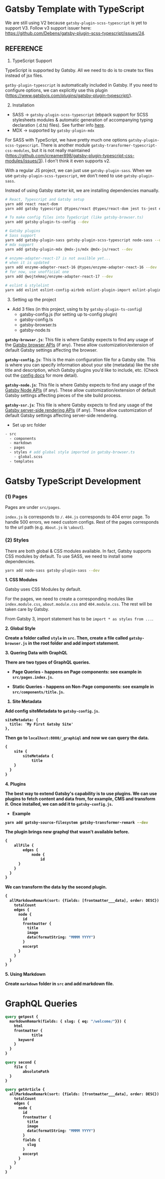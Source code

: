 # Gatsby Template with TypeScript

We are still using V2 because `gatsby-plugin-scss-typescript` is yet to support V3. Follow v3 support issuer here: https://github.com/Debens/gatsby-plugin-scss-typescript/issues/24.

## REFERENCE

1. TypeScript Support

TypeScript is supported by Gatsby. All we need to do is to create tsx files instead of jsx files.

`gatby-plugin-typescript` is automatically included in Gatsby. If you need to configure options, we can explicitly use this plugin (https://www.gatsbyjs.com/plugins/gatsby-plugin-typescript/).

2. Installation

- SASS -> `gatsby-plugin-scss-typescript` (ebpack support for SCSS stylesheets modules & automatic generation of accompanying typing declaration (.d.ts) files). See further info [here](https://www.gatsbyjs.com/plugins/gatsby-plugin-scss-typescript/).
- MDX -> supported by `gatsby-plugin-mdx`

For SASS with TypeScript, we have pretty much one options `gatsby-plugin-scss-typescript`.
There is another module `gatsby-transformer-typescript-css-modules`, but it is not really maintained (https://github.com/jcreamer898/gatsby-plugin-typescript-css-modules/issues/3). I don't think it even supports v2.

With a regular JS project, we can just use `gatsby-plugin-sass`. When we use `gatsby-plugin-scss-typescript`, we don't need to use `gatsby-plugin-sass`.

Instead of using Gatsby starter kit, we are installing dependencies manually.

```bash
# React, Typescript and Gatsby setup
yarn add react react-dom
yarn add gatsby typescript @types/react @types/react-dom jest ts-jest enzyme @types/jest @types/enzyme --dev

# To make config files into TypeScript (like gatsby-browser.ts)
yarn add gatsby-plugin-ts-config --dev

# Gatsby plugins
# Sass support
yarn add gatsby-plugin-sass gatsby-plugin-scss-typescript node-sass --dev
# mdx support
yarn add gatsby-plugin-mdx @mdx-js/mdx @mdx-js/react --dev

# enzyme-adapter-react-17 is not availble yet...
# when it is updated 
yarn add enzyme-adapter-react-16 @types/enzyme-adapter-react-16 --dev
# for now, use unofficial one
yarn add @wojtekmaj/enzyme-adapter-react-17 --dev

# eslint & stylelint
yarn add eslint eslint-config-airbnb eslint-plugin-import eslint-plugin-jsx-a11y eslint-plugin-react eslint-plugin-react-hooks @typescript-eslint/eslint-plugin @typescript-eslint/parser stylelint stylelint-order stylelint-scss --dev
```

3. Setting up the project

- Add 3 files (in this project, using ts by `gatsby-plugin-ts-config`)
  - gatsby-config.js (for setting up ts-config plugin)
  - gatsby-config.ts
  - gatsby-browser.ts
  - gatsby-node.ts

**`gatsby-browser.js`**: This file is where Gatsby expects to find any usage of the [Gatsby browser APIs](https://www.gatsbyjs.com/docs/browser-apis/) (if any). These allow customization/extension of default Gatsby settings affecting the browser.

**`gatsby-config.js`**: This is the main configuration file for a Gatsby site. This is where you can specify information about your site (metadata) like the site title and description, which Gatsby plugins you’d like to include, etc. (Check out the [config docs](https://www.gatsbyjs.com/docs/gatsby-config/) for more detail).

**`gatsby-node.js`**: This file is where Gatsby expects to find any usage of the [Gatsby Node APIs](https://www.gatsbyjs.com/docs/node-apis/) (if any). These allow customization/extension of default Gatsby settings affecting pieces of the site build process.

**`gatsby-ssr.js`**: This file is where Gatsby expects to find any usage of the [Gatsby server-side rendering APIs](https://www.gatsbyjs.com/docs/ssr-apis/) (if any). These allow customization of default Gatsby settings affecting server-side rendering.

- Set up src folder

```bash
- src
  - components
  - markdown
  - pages
  - styles # add global style imported in gatsby-browser.ts
    - global.scss 
  - templates
```
# Gatsby TypeScript Development

### (1) Pages

Pages are under `src/pages`.

`index.js` is corresponds to `/`. `404.js` corresponds to 404 error page. To handle 500 errors, we need custom configs. Rest of the pages corresponds to the url path (e.g. `About.js` is `\about`).

### (2) Styles

There are both global & CSS modules available. In fact, Gatsby supports CSS modules by default. To use SASS, we need to install some dependencies.

```bash
yarn add node-sass gatsby-plugin-sass --dev
```

<strong>1. CSS Modules</strong>

Gatsby uses CSS Modules by default.

For the pages, we need to create a corresponding modules like `index.module.css`, `about.module.css` and `404.module.css`. The rest will be taken care by Gatsby.

From Gatsby 3, import statement has to be `import * as styles from ...`.

<strong>2. Global Style</style>

Create a folder called `style` in `src`. Then, create a file called `gatsby-browser.js` in the root folder and add import statement.

<strong>3. Quering Data with GraphQL</strong>

There are two types of GraphQL queries.

- Page Queries - happens on Page components: see example in `src/pages.index.js`.

- Static Queries - happens on Non-Page components: see example in `src/components/title.js`.

1. Site Metadata

Add config siteMetadata to `gatsby-config.js`.

```
siteMetadata: {
  title: 'My First Gatsby Site'
},
```

Then go to `localhost:8000/_graphiql` and now we can query the data.

```graphql
{
	site {
		siteMetadata {
			title
    }
  }
}
```

<strong>4. Plugins</strong>

The best way to extend Gatsby's capability is to use plugins. We can use plugins to fetch content and data from, for example, CMS and transform it. Once installed, we can add it to `gatsby-config.js`.

- Example

```bash
yarn add gatsby-source-filesystem gatsby-transformer-remark --dev
```

The plugin brings new graphql that wasn't available before.

```graphql
{
	allFile {
		edges {
			node {
				id
      }
    }
  }
}
```

We can transform the data by the second plugin.

```graphql
{
  allMarkdownRemark(sort: {fields: [frontmatter___data], order: DESC}) {
    totalCount
    edges {
      node {
        id
        frontmatter {
          title
          image
          data(formatString: "MMMM YYYY")
        }
        excerpt
      }
    }
  }
}
```

<strong>5. Using Markdown</strong>

Create `markdown` folder in `src` and add markdown file.



# GraphQL Queries

```graphql
query getpost {
  markdownRemark(fields: { slug: { eq: "/welcome/"}}) {
    html
    frontmatter {
			title
      keyword
    }
  }
}

query second {
	file {
		absolutePath
  }
}

query getArticle {
  allMarkdownRemark(sort: {fields: [frontmatter___data], order: DESC}) {
    totalCount
    edges {
      node {
        id
        frontmatter {
          title
          image
          data(formatString: "MMMM YYYY")
        }
        fields {
          slug
        }
        excerpt
      }
    }
  }
}
```
